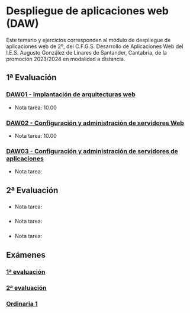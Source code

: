 # Despliegue de aplicaciones web (DAW)
Este temario y ejercicios corresponden al módulo de despliegue de aplicaciones web de 2º, del C.F.G.S. Desarrollo de Aplicaciones Web del I.E.S. Augusto González de Linares de Santander, Cantabria, de la promoción 2023/2024 en modalidad a distancia.
## 1ª Evaluación
### [DAW01 - Implantación de arquitecturas web](https://github.com/DiegoGlez1992/DAW/tree/main/Despliegue%20de%20aplicaciones%20web/DAW01%20-%20Implantaci%C3%B3n%20de%20arquitecturas%20web)
* Nota tarea: 10.00
### [DAW02 - Configuración y administración de servidores Web](DAW02%20-%20Configuraci%C3%B3n%20y%20administraci%C3%B3n%20de%20servidores%20Web)
* Nota tarea: 10.00
### [DAW03 - Configuración y administración de servidores de aplicaciones](DAW03%20-%20Configuraci%C3%B3n%20y%20administraci%C3%B3n%20de%20servidores%20de%20aplicaciones)
* Nota tarea: 
## 2ª Evaluación
### []()
* Nota tarea: 
### []()
* Nota tarea: 
### []()
* Nota tarea: 
## Exámenes
### [1ª evaluación]()
### [2ª evaluación]()
### [Ordinaria 1]()
